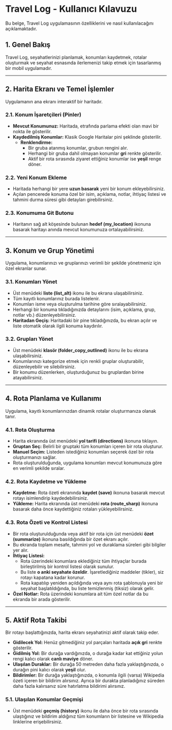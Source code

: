 # Travel Log - Kullanıcı Kılavuzu

Bu belge, Travel Log uygulamasının özelliklerini ve nasıl kullanılacağını açıklamaktadır.

## 1. Genel Bakış

Travel Log, seyahatlerinizi planlamak, konumları kaydetmek, rotalar oluşturmak ve seyahat esnasında ilerlemenizi takip etmek için tasarlanmış bir mobil uygulamadır.

---

## 2. Harita Ekranı ve Temel İşlemler

Uygulamanın ana ekranı interaktif bir haritadır.

### 2.1. Konum İşaretçileri (Pinler)
- **Mevcut Konumunuz:** Haritada, etrafında parlama efekti olan mavi bir nokta ile gösterilir.
- **Kaydedilmiş Konumlar:** Klasik Google Haritalar pini şeklinde gösterilir.
  - **Renklendirme:**
    - Bir gruba atanmış konumlar, grubun rengini alır.
    - Herhangi bir gruba dahil olmayan konumlar **gri** renkte gösterilir.
    - Aktif bir rota sırasında ziyaret ettiğiniz konumlar ise **yeşil** renge döner.

### 2.2. Yeni Konum Ekleme
- Haritada herhangi bir yere **uzun basarak** yeni bir konum ekleyebilirsiniz.
- Açılan pencerede konuma özel bir isim, açıklama, notlar, ihtiyaç listesi ve tahmini durma süresi gibi detayları girebilirsiniz.

### 2.3. Konumuma Git Butonu
- Haritanın sağ alt köşesinde bulunan **hedef (my_location)** ikonuna basarak haritayı anında mevcut konumunuza ortalayabilirsiniz.

---

## 3. Konum ve Grup Yönetimi

Uygulama, konumlarınızı ve gruplarınızı verimli bir şekilde yönetmeniz için özel ekranlar sunar.

### 3.1. Konumları Yönet
- Üst menüdeki **liste (list_alt)** ikonu ile bu ekrana ulaşabilirsiniz.
- Tüm kayıtlı konumlarınız burada listelenir.
- Konumları isme veya oluşturulma tarihine göre sıralayabilirsiniz.
- Herhangi bir konuma tıkladığınızda detaylarını (isim, açıklama, grup, notlar vb.) düzenleyebilirsiniz.
- **Haritadan Geçiş:** Haritadaki bir pine tıkladığınızda, bu ekran açılır ve liste otomatik olarak ilgili konuma kaydırılır.

### 3.2. Grupları Yönet
- Üst menüdeki **klasör (folder_copy_outlined)** ikonu ile bu ekrana ulaşabilirsiniz.
- Konumlarınızı kategorize etmek için renkli gruplar oluşturabilir, düzenleyebilir ve silebilirsiniz.
- Bir konumu düzenlerken, oluşturduğunuz bu gruplardan birine atayabilirsiniz.

---

## 4. Rota Planlama ve Kullanımı

Uygulama, kayıtlı konumlarınızdan dinamik rotalar oluşturmanıza olanak tanır.

### 4.1. Rota Oluşturma
- Harita ekranında üst menüdeki **yol tarifi (directions)** ikonuna tıklayın.
- **Gruptan Seç:** Belirli bir gruptaki tüm konumları içeren bir rota oluşturur.
- **Manuel Seçim:** Listeden istediğiniz konumları seçerek özel bir rota oluşturmanızı sağlar.
- Rota oluşturulduğunda, uygulama konumları mevcut konumunuza göre en verimli şekilde sıralar.

### 4.2. Rota Kaydetme ve Yükleme
- **Kaydetme:** Rota özeti ekranında **kaydet (save)** ikonuna basarak mevcut rotayı isimlendirip kaydedebilirsiniz.
- **Yükleme:** Harita ekranında üst menüdeki **rota (route_sharp)** ikonuna basarak daha önce kaydettiğiniz rotaları yükleyebilirsiniz.

### 4.3. Rota Özeti ve Kontrol Listesi
- Bir rota oluşturulduğunda veya aktif bir rota için üst menüdeki **özet (summarize)** ikonuna basıldığında bir özet ekranı açılır.
- Bu ekranda toplam mesafe, tahmini yol ve duraklama süreleri gibi bilgiler yer alır.
- **İhtiyaç Listesi:**
  - Rota üzerindeki konumlara eklediğiniz tüm ihtiyaçlar burada birleştirilmiş bir kontrol listesi olarak sunulur.
  - Bu liste **o anki seyahate özeldir**. İşaretlediğiniz maddeler (tikler), siz rotayı kapatana kadar korunur.
  - Rota kapatılıp yeniden açıldığında veya aynı rota şablonuyla yeni bir seyahat başlatıldığında, bu liste temizlenmiş (tiksiz) olarak gelir.
- **Özel Notlar:** Rota üzerindeki konumlara ait tüm özel notlar da bu ekranda bir arada gösterilir.

---

## 5. Aktif Rota Takibi

Bir rotayı başlattığınızda, harita ekranı seyahatinizi aktif olarak takip eder.

- **Gidilecek Yol:** Henüz gitmediğiniz yol parçaları haritada **açık gri** renkte gösterilir.
- **Gidilmiş Yol:** Bir durağa vardığınızda, o durağa kadar kat ettiğiniz yolun rengi kalıcı olarak **canlı maviye** döner.
- **Ulaşılan Duraklar:** Bir durağa 50 metreden daha fazla yaklaştığınızda, o durağın pini kalıcı olarak **yeşil** olur.
- **Bildirimler:** Bir durağa yaklaştığınızda, o konumla ilgili (varsa) Wikipedia özeti içeren bir bildirim alırsınız. Ayrıca bir durakta planladığınız süreden daha fazla kalırsanız süre hatırlatma bildirimi alırsınız.

### 5.1. Ulaşılan Konumlar Geçmişi
- Üst menüdeki **geçmiş (history)** ikonu ile daha önce bir rota sırasında ulaştığınız ve bildirim aldığınız tüm konumların bir listesine ve Wikipedia linklerine erişebilirsiniz.
